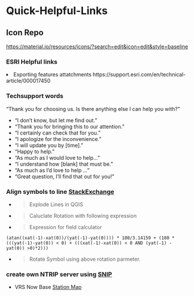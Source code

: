 # Quick-Helpful-Links

## Icon Repo
https://material.io/resources/icons/?search=edit&icon=edit&style=baseline

### ESRI Helpful links
<li>Exporting features attatchments https://support.esri.com/en/technical-article/000017450

### Techsupport words
“Thank you for choosing us. Is there anything else I can help you with?”
  *  “I don’t know, but let me find out.”
  *  “Thank you for bringing this to our attention.”
  *  “I certainly can check that for you.”
  *  “I apologize for the inconvenience.”
  *  “I will update you by [time].”
  *  “Happy to help.”
  *  “As much as I would love to help...”
  *  “I understand how [blank] that must be.”
  *  “As much as I’d love to help ...”
  *  “Great question, I’ll find that out for you!”


### Align symbols to line [StackExchange](https://gis.stackexchange.com/questions/24260/how-to-add-direction-and-distance-to-attribute-table)
* > Explode Lines in QGIS
* > Caluclate Rotation with following expression
* > Expression for field calculator
````
(atan((xat(-1)-xat(0))/(yat(-1)-yat(0)))) * 180/3.14159 + (180 *(((yat(-1)-yat(0)) < 0) + (((xat(-1)-xat(0)) < 0 AND (yat(-1) - yat(0)) >0)*2)))
````
* > Rotate Symbol using above rotation parmeter.  


### create own NTRIP server using [SNIP]( https://www.use-snip.com/kb/ )
* VRS Now Base [Station Map]( https://vrsnow.co.nz/Map/SensorMap.aspx )

